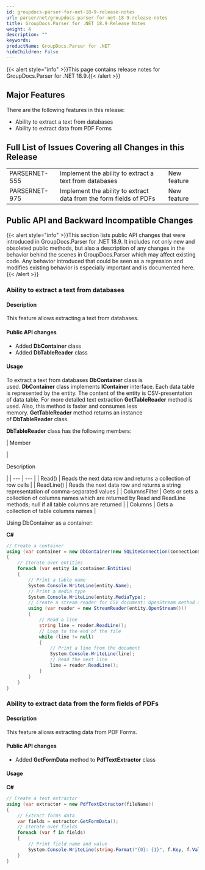 ```yaml
---
id: groupdocs-parser-for-net-18-9-release-notes
url: parser/net/groupdocs-parser-for-net-18-9-release-notes
title: GroupDocs.Parser for .NET 18.9 Release Notes
weight: 4
description: ""
keywords: 
productName: GroupDocs.Parser for .NET
hideChildren: False
---
```

{{< alert style="info" >}}This page contains release notes for GroupDocs.Parser for .NET 18.9.{{< /alert >}}

## Major Features

There are the following features in this release:

*   Ability to extract a text from databases
*   Ability to extract data from PDF Forms

## Full List of Issues Covering all Changes in this Release

<table class="confluenceTable"><tbody><tr><td colspan="1" class="confluenceTd">PARSERNET-555</td><td colspan="1" class="confluenceTd">Implement the ability to extract a text from databases</td><td colspan="1" class="confluenceTd">New feature</td></tr><tr><td colspan="1" class="confluenceTd">PARSERNET-975</td><td colspan="1" class="confluenceTd">Implement the ability to extract data from the form fields of PDFs</td><td colspan="1" class="confluenceTd">New feature</td></tr></tbody></table>

## Public API and Backward Incompatible Changes

{{< alert style="info" >}}This section lists public API changes that were introduced in GroupDocs.Parser for .NET 18.9. It includes not only new and obsoleted public methods, but also a description of any changes in the behavior behind the scenes in GroupDocs.Parser which may affect existing code. Any behavior introduced that could be seen as a regression and modifies existing behavior is especially important and is documented here.{{< /alert >}}

### Ability to extract a text from databases

#### Description

This feature allows extracting a text from databases.

#### Public API changes

*   Added **DbContainer** class
*   Added **DbTableReader** class

#### Usage

To extract a text from databases **DbContainer** class is used. **DbContainer** class implements **IContainer** interface. Each data table is represented by the entity. The content of the entity is CSV-presentation of data table. For more detailed text extraction **GetTableReader** method is used. Also, this method is faster and consumes less memory. **GetTableReader** method returns an instance of **DbTableReader** class.

**DbTableReader** class has the following members:

| 
Member

 | 

Description

 |
| --- | --- |
| Read() | Reads the next data row and returns a collection of row cells |
| ReadLine() | Reads the next data row and returns a string representation of comma-separated values |
| ColumnsFilter | Gets or sets a collection of columns names which are returned by Read and ReadLine methods; null if all table columns are returned |
| Columns | Gets a collection of table columns names |

Using DbContainer as a container:

**C#**

```csharp
// Create a container
using (var container = new DbContainer(new SQLiteConnection(connectionString)))
{
    // Iterate over entities 
    foreach (var entity in container.Entities)
    {
        // Print a table name
        System.Console.WriteLine(entity.Name);
        // Print a media type
        System.Console.WriteLine(entity.MediaType);
        // Create a stream reader for CSV document: OpenStream method converts a table to the CSV file and returns it as Stream
        using (var reader = new StreamReader(entity.OpenStream()))
        {
            // Read a line
            string line = reader.ReadLine();
            // Loop to the end of the file
            while (line != null)
            {
                // Print a line from the document
                System.Console.WriteLine(line);
                // Read the next line
                line = reader.ReadLine();
            }
        }
    }
}
```

### Ability to extract data from the form fields of PDFs

#### Description

This feature allows extracting data from PDF Forms.

#### Public API changes

*   Added **GetFormData** method to **PdfTextExtractor** class

#### Usage

**C#**

```csharp
// Create a text extractor
using (var extractor = new PdfTextExtractor(fileName))
{
    // Extract forms data
    var fields = extractor.GetFormData();
    // Iterate over fields
    foreach (var f in fields)
    {
        // Print field name and value
        System.Console.WriteLine(string.Format("{0}: {1}", f.Key, f.Value));
    }
}
```
